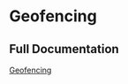 # Geofencing

## Full Documentation

[Geofencing](https://docs.agora.io/en/interactive-live-streaming/enable-features/geofencing?platform=ios)
